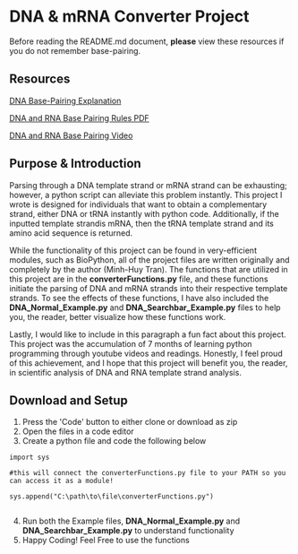 # DNA & mRNA Converter Project
 
Before reading the README.md document, **please** view these resources if you do not remember base-pairing.

 
## Resources 
  
[DNA Base-Pairing Explanation](https://www.genome.gov/genetics-glossary/Base-Pair)

[DNA and RNA Base Pairing Rules PDF](https://www.peekskillcsd.org/cms/lib/NY01913880/Centricity/Domain/827/DNA%20RNA%20Base%20Pairing%20Rules.pdf)

[DNA and RNA Base Pairing Video](https://www.youtube.com/watch?v=QN2YFxu4swM)


## Purpose & Introduction

  Parsing through a DNA template strand or mRNA strand can be exhausting; however, a python script can alleviate this problem instantly. This project I wrote is designed for individuals that want to obtain a complementary strand, either DNA or tRNA instantly with python code. Additionally, if the inputted template strandis mRNA, then the tRNA template strand and its amino acid sequence is returned. 
  
  While the functionality of this project can be found in very-efficient modules, such as BioPython, all of the project files are written originally and completely by the author (Minh-Huy Tran). The functions that are utilized in this project are in the **converterFunctions.py** file, and these functions initiate the parsing of DNA and mRNA strands into their respective template strands. To see the effects of these functions, I have also included the **DNA_Normal_Example.py** and **DNA_Searchbar_Example.py** files to help you, the reader, better visualize how these functions work. 
  
  Lastly, I would like to include in this paragraph a fun fact about this project. This project was the accumulation of 7 months of learning python programming through youtube videos and readings. Honestly, I feel proud of this achievement, and I hope that this project will benefit you, the reader, in scientific analysis of DNA and RNA template strand analysis.
  
##  Download and Setup 
  
 1. Press the 'Code' button to either clone or download as zip 
 2. Open the files in a code editor 
 3. Create a python file and code the following below
           
 ```
 import sys 
           
 #this will connect the converterFunctions.py file to your PATH so you can access it as a module!
           
 sys.append("C:\path\to\file\converterFunctions.py")
           
 ```
4. Run both the Example files, **DNA_Normal_Example.py** and **DNA_Searchbar_Example.py** to understand functionality
5. Happy Coding! Feel Free to use the functions
 
 ##
           
  
  
